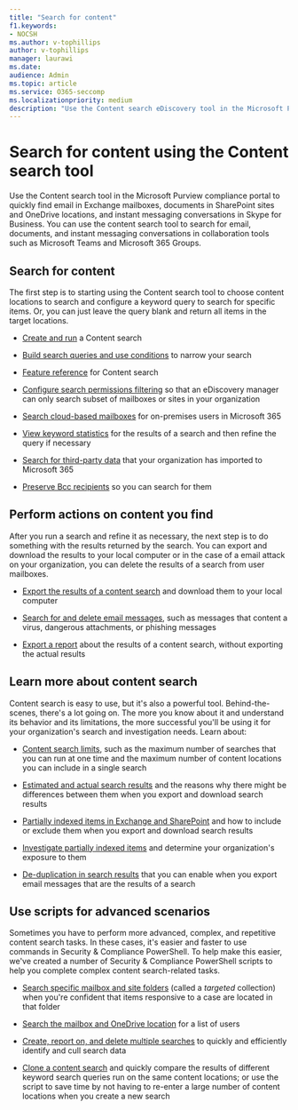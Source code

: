 ```yaml
---
title: "Search for content"
f1.keywords:
- NOCSH
ms.author: v-tophillips
author: v-tophillips
manager: laurawi
ms.date:
audience: Admin
ms.topic: article
ms.service: O365-seccomp
ms.localizationpriority: medium
description: "Use the Content search eDiscovery tool in the Microsoft Purview compliance portal to quickly find email in Exchange mailboxes, documents in SharePoint sites and OneDrive locations, and instant messaging conversations in Skype for Business."
---
```


# Search for content using the Content search tool

Use the Content search tool in the Microsoft Purview compliance portal to quickly find email in Exchange mailboxes, documents in SharePoint sites and OneDrive locations, and instant messaging conversations in Skype for Business. You can use the content search tool to search for email, documents, and instant messaging conversations in collaboration tools such as Microsoft Teams and Microsoft 365 Groups.
  
## Search for content

The first step is to starting using the Content search tool to choose content locations to search and configure a keyword query to search for specific items. Or, you can just leave the query blank and return all items in the target locations.
  
- [Create and run](content-search.md) a Content search

- [Build search queries and use conditions](keyword-queries-and-search-conditions.md) to narrow your search

- [Feature reference](content-search-reference.md) for Content search

- [Configure search permissions filtering](permissions-filtering-for-content-search.md) so that an eDiscovery manager can only search subset of mailboxes or sites in your organization

- [Search cloud-based mailboxes](search-cloud-based-mailboxes-for-on-premises-users.md) for on-premises users in Microsoft 365

- [View keyword statistics](view-keyword-statistics-for-content-search.md) for the results of a search and then refine the query if necessary

- [Search for third-party data](use-content-search-to-search-third-party-data-that-was-imported.md) that your organization has imported to Microsoft 365

- [Preserve Bcc recipients](/exchange/policy-and-compliance/holds/preserve-bcc-recipients-and-group-members) so you can search for them

## Perform actions on content you find

After you run a search and refine it as necessary, the next step is to do something with the results returned by the search. You can export and download the results to your local computer or in the case of a email attack on your organization, you can delete the results of a search from user mailboxes.
  
- [Export the results of a content search](export-search-results.md) and download them to your local computer

- [Search for and delete email messages](search-for-and-delete-messages-in-your-organization.md), such as messages that content a virus, dangerous attachments, or phishing messages

- [Export a report](export-a-content-search-report.md) about the results of a content search, without exporting the actual results

## Learn more about content search

Content search is easy to use, but it's also a powerful tool. Behind-the-scenes, there's a lot going on. The more you know about it and understand its behavior and its limitations, the more successful you'll be using it for your organization's search and investigation needs. Learn about:
  
- [Content search limits](limits-for-content-search.md), such as the maximum number of searches that you can run at one time and the maximum number of content locations you can include in a single search

- [Estimated and actual search results](differences-between-estimated-and-actual-ediscovery-search-results.md) and the reasons why there might be differences between them when you export and download search results

- [Partially indexed items in Exchange and SharePoint](partially-indexed-items-in-content-search.md) and how to include or exclude them when you export and download search results

- [Investigate partially indexed items](investigating-partially-indexed-items-in-ediscovery.md) and determine your organization's exposure to them

- [De-duplication in search results](de-duplication-in-ediscovery-search-results.md) that you can enable when you export email messages that are the results of a search

## Use scripts for advanced scenarios

Sometimes you have to perform more advanced, complex, and repetitive content search tasks. In these cases, it's easier and faster to use commands in Security & Compliance PowerShell. To help make this easier, we've created a number of Security & Compliance PowerShell scripts to help you complete complex content search-related tasks.

- [Search specific mailbox and site folders](use-content-search-for-targeted-collections.md) (called a  *targeted* collection) when you're confident that items responsive to a case are located in that folder

- [Search the mailbox and OneDrive location](search-the-mailbox-and-onedrive-for-business-for-a-list-of-users.md) for a list of users

- [Create, report on, and delete multiple searches](create-report-on-and-delete-multiple-content-searches.md) to quickly and efficiently identify and cull search data

- [Clone a content search](clone-a-content-search.md) and quickly compare the results of different keyword search queries run on the same content locations; or use the script to save time by not having to re-enter a large number of content locations when you create a new search

